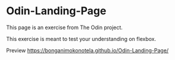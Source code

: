 # Odin-Landing-Page

This page is an exercise from The Odin project.

This exercise is meant to test your understanding on flexbox.

Preview https://bonganimokonotela.github.io/Odin-Landing-Page/
